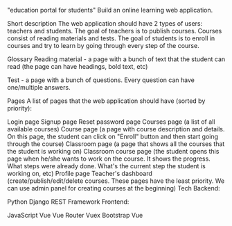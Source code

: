 "education portal for students"
Build an online learning web application.

Short description
The web application should have 2 types of users: teachers and students. The goal of teachers is to publish courses. Courses consist of reading materials and tests. The goal of students is to enroll in courses and try to learn by going through every step of the course.

Glossary
Reading material - a page with a bunch of text that the student can read (the page can have headings, bold text, etc)

Test - a page with a bunch of questions. Every question can have one/multiple answers.

Pages
A list of pages that the web application should have (sorted by priority):

Login page
Signup page
Reset password page
Courses page (a list of all available courses)
Course page (a page with course description and details. On this page, the student can click on "Enroll" button and then start going through the course)
Classroom page (a page that shows all the courses that the student is working on)
Classroom course page (the student opens this page when he/she wants to work on the course. It shows the progress. What steps were already done. What's the current step the student is working on, etc)
Profile page
Teacher's dashboard (create/publish/edit/delete courses. These pages have the least priority. We can use admin panel for creating courses at the beginning)
Tech
Backend:

Python
Django REST Framework
Frontend:

JavaScript
Vue
Vue Router
Vuex
Bootstrap Vue
